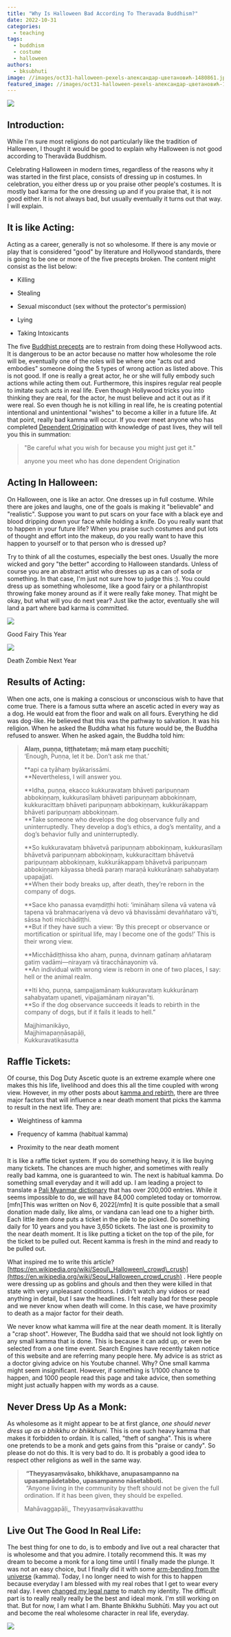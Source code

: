 ```yaml
---
title: "Why Is Halloween Bad According To Theravada Buddhism?"
date: 2022-10-31
categories: 
  - teaching
tags: 
  - buddhism
  - costume
  - halloween
authors: 
  - bksubhuti
image: //images/oct31-halloween-pexels-александар-цветановић-1480861.jpg
featured_image: //images/oct31-halloween-pexels-александар-цветановић-1480861.jpg
---
```


![](/images/oct31-halloween-pexels-александар-цветановић-1480861-1024x682.jpg)

## Introduction:

While I'm sure most religions do not particularly like the tradition of Halloween, I thought it would be good to explain why Halloween is not good according to Theravāda Buddhism.

Celebrating Halloween in modern times, regardless of the reasons why it was started in the first place, consists of dressing up in costumes. In celebration, you either dress up or you praise other people's costumes. It is mostly bad karma for the one dressing up and if you praise that, it is not good either. It is not always bad, but usually eventually it turns out that way. I will explain.

## It is like Acting:

Acting as a career, generally is not so wholesome. If there is any movie or play that is considered "good" by literature and Hollywood standards, there is going to be one or more of the five precepts broken. The content might consist as the list below:

- Killing

- Stealing

- Sexual misconduct (sex without the protector's permission)

- Lying

- Taking Intoxicants

The five [Buddhist precepts](https://americanmonk.org/5-8-10-precepts/) are to restrain from doing these Hollywood acts. It is dangerous to be an actor because no matter how wholesome the role will be, eventually one of the roles will be where one "acts out and embodies" someone doing the 5 types of wrong action as listed above. This is not good. If one is really a great actor, he or she will fully embody such actions while acting them out. Furthermore, this inspires regular real people to imitate such acts in real life. Even though Hollywood tricks you into thinking they are real, for the actor, he must believe and act it out as if it were real. So even though he is not killing in real life, he is creating potential intentional and unintentional "wishes" to become a killer in a future life. At that point, really bad kamma will occur. If you ever meet anyone who has completed [Dependent Origination](https://americanmonk.org/how-to-be-human-and-higher/) with knowledge of past lives, they will tell you this in summation:

> "Be careful what you wish for because you might just get it."
> 
> anyone you meet who has done dependent Origination

## Acting In Halloween:

On Halloween, one is like an actor. One dresses up in full costume. While there are jokes and laughs, one of the goals is making it "believable" and "realistic". Suppose you want to put scars on your face with a black eye and blood dripping down your face while holding a knife. Do you really want that to happen in your future life? When you praise such costumes and put lots of thought and effort into the makeup, do you really want to have this happen to yourself or to that person who is dressed up?

Try to think of all the costumes, especially the best ones. Usually the more wicked and gory "the better" according to Halloween standards. Unless of course you are an abstract artist who dresses up as a can of soda or something. In that case, I'm just not sure how to judge this :). You could dress up as something wholesome, like a good fairy or a philanthropist throwing fake money around as if it were really fake money. That might be okay, but what will you do next year? Just like the actor, eventually she will land a part where bad karma is committed.

![](/images/good-fairy-pexels-jill-wellington-220426-683x1024.jpg)

Good Fairy This Year

![](/images/girl-gool-pexels-matheus-bertelli-5477427-683x1024.jpg)

Death Zombie Next Year

## Results of Acting:

When one acts, one is making a conscious or unconscious wish to have that come true. There is a famous sutta where an ascetic acted in every way as a dog. He would eat from the floor and walk on all fours. Everything he did was dog-like. He believed that this was the pathway to salvation. It was his religion. When he asked the Buddha what his future would be, the Buddha refused to answer. When he asked again, the Buddha told him:

> **Alaṃ, puṇṇa, tiṭṭhatetaṃ; mā maṃ etaṃ pucchīti;**  
> ‘Enough, Puṇṇa, let it be. Don’t ask me that.’
> 
> **api ca tyāhaṃ byākarissāmi.  
> **Nevertheless, I will answer you.
> 
> **Idha, puṇṇa, ekacco kukkuravataṃ bhāveti paripuṇṇaṃ abbokiṇṇaṃ, kukkurasīlaṃ bhāveti paripuṇṇaṃ abbokiṇṇaṃ, kukkuracittaṃ bhāveti paripuṇṇaṃ abbokiṇṇaṃ, kukkurākappaṃ bhāveti paripuṇṇaṃ abbokiṇṇaṃ.  
> **Take someone who develops the dog observance fully and uninterruptedly. They develop a dog’s ethics, a dog’s mentality, and a dog’s behavior fully and uninterruptedly.
> 
> **So kukkuravataṃ bhāvetvā paripuṇṇaṃ abbokiṇṇaṃ, kukkurasīlaṃ bhāvetvā paripuṇṇaṃ abbokiṇṇaṃ, kukkuracittaṃ bhāvetvā paripuṇṇaṃ abbokiṇṇaṃ, kukkurākappaṃ bhāvetvā paripuṇṇaṃ abbokiṇṇaṃ kāyassa bhedā paraṃ maraṇā kukkurānaṃ sahabyataṃ upapajjati.  
> **When their body breaks up, after death, they’re reborn in the company of dogs.
> 
> **Sace kho panassa evaṃdiṭṭhi hoti: ‘imināhaṃ sīlena vā vatena vā tapena vā brahmacariyena vā devo vā bhavissāmi devaññataro vā’ti, sāssa hoti micchādiṭṭhi.  
> **But if they have such a view: ‘By this precept or observance or mortification or spiritual life, may I become one of the gods!’ This is their wrong view.
> 
> **Micchādiṭṭhissa kho ahaṃ, puṇṇa, dvinnaṃ gatīnaṃ aññataraṃ gatiṃ vadāmi—nirayaṃ vā tiracchānayoniṃ vā.  
> **An individual with wrong view is reborn in one of two places, I say: hell or the animal realm.
> 
> **Iti kho, puṇṇa, sampajjamānaṃ kukkuravataṃ kukkurānaṃ sahabyataṃ upaneti, vipajjamānaṃ nirayan”ti.  
> **So if the dog observance succeeds it leads to rebirth in the company of dogs, but if it fails it leads to hell.”
> 
> Majjhimanikāyo,  
> Majjhimapaṇṇāsapāḷi,  
> Kukkuravatikasutta

## Raffle Tickets:

Of course, this Dog Duty Ascetic quote is an extreme example where one makes this his life, livelihood and does this all the time coupled with wrong view. However, in my other posts about [kamma and rebirth](https://americanmonk.org/how-to-be-human-and-higher/), there are three major factors that will influence a near death moment that picks the kamma to result in the next life. They are:

- Weightiness of kamma

- Frequency of kamma (habitual kamma)

- Proximity to the near death moment

It is like a raffle ticket system. If you do something heavy, it is like buying many tickets. The chances are much higher, and sometimes with really really bad kamma, one is guaranteed to win. The next is habitual kamma. Do something small everyday and it will add up. I am leading a project to translate a [Pali Myanmar dictionary](https://www.youtube.com/channel/UCxZN1RE1PNh9wq0h99BcFxQ) that has over 200,000 entries. While it seems impossible to do, we will have 84,000 completed today or tomorrow.\[mfn\]This was written on Nov 6, 2022\[/mfn\] It is quite possible that a small donation made daily, like alms, or vandana can lead one to a higher birth. Each little item done puts a ticket in the pile to be picked. Do something daily for 10 years and you have 3,650 tickets. The last one is proximity to the near death moment. It is like putting a ticket on the top of the pile, for the ticket to be pulled out. Recent kamma is fresh in the mind and ready to be pulled out.

What inspired me to write this article? [https://en.wikipedia.org/wiki/Seoul\_Halloween\_crowd\_crush](https://en.wikipedia.org/wiki/Seoul_Halloween_crowd_crush) . Here people were dressing up as goblins and ghouls and then they were killed in that state with very unpleasant conditions. I didn't watch any videos or read anything in detail, but I saw the headlines. I felt really bad for these people and we never know when death will come. In this case, we have proximity to death as a major factor for their death.

We never know what kamma will fire at the near death moment. It is literally a "crap shoot". However, The Buddha said that we should not look lightly on any small kamma that is done. This is because it can add up, or even be selected from a one time event. Search Engines have recently taken notice of this website and are referring many people here. My advice is as strict as a doctor giving advice on his Youtube channel. Why? One small kamma might seem insignificant. However, if something is 1/1000 chance to happen, and 1000 people read this page and take advice, then something might just actually happen with my words as a cause.

## Never Dress Up As a Monk:

As wholesome as it might appear to be at first glance, _one should never dress up as a bhikkhu or bhikkhuni._ This is one such heavy kamma that makes it forbidden to ordain. It is called, "theft of sangha". This is where one pretends to be a monk and gets gains from this "praise or candy". So please do not do this. It is very bad to do. It is probably a good idea to respect other religions as well in the same way.

>  **“Theyyasaṃvāsako, bhikkhave, anupasampanno na upasampādetabbo, upasampanno nāsetabboti.**  
>  “Anyone living in the community by theft should not be given the full ordination. If it has been given, they should be expelled.
> 
> Mahāvaggapāḷi,, Theyyasaṃvāsakavatthu

## Live Out The Good In Real Life:

The best thing for one to do, is to embody and live out a real character that is wholesome and that you admire. I totally recommend this. It was my dream to become a monk for a long time until I finally made the plunge. It was not an easy choice, but I finally did it with some [arm-bending from the universe](https://americanmonk.org/why-did-you-become-a-monk/) (kamma). Today, I no longer need to wish for this to happen because everyday I am blessed with my real robes that I get to wear every real day. I even [changed my legal name](https://americanmonk.org/legal-name-change/) to match my identity. The difficult part is to really really really be the best and ideal monk. I'm still working on that. But for now, I am what I am. Bhante Bhikkhu Subhūti. May you act out and become the real wholesome character in real life, everyday.

![](/images/cropped-IMG_20190403_182709-1024x1024.jpg)